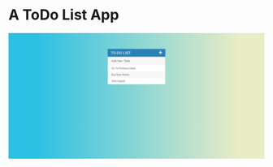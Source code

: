 # A ToDo List App

![Todo-List](https://raw.githubusercontent.com/Chell0/Todo-List/develop/assets/img/Todo-List.png)
